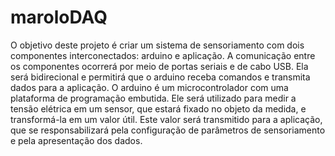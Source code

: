 # maroloDAQ
O objetivo deste projeto é criar um sistema de sensoriamento com dois componentes interconectados: arduino e aplicação. A comunicação entre os componentes ocorrerá por meio de portas seriais e de cabo USB. Ela será bidirecional e permitirá que o arduino receba comandos e transmita dados para a aplicação. O arduino é um microcontrolador com uma plataforma de programação embutida. Ele será utilizado para medir a tensão elétrica em um sensor, que estará fixado no objeto da medida, e transformá-la em um valor útil. Este valor será transmitido para a aplicação, que se responsabilizará pela configuração de parâmetros de sensoriamento e pela apresentação dos dados.
